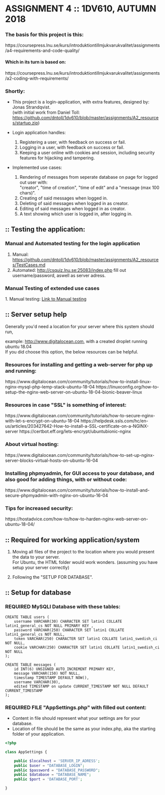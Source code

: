 # ASSIGNMENT 4 :: 1DV610, AUTUMN 2018

<h3>The basis for this project is this:</h3>
https://coursepress.lnu.se/kurs/introduktiontillmjukvarukvalitet/assignments/a4-requirements-and-code-quality/
<h4>Which in its turn is based on: </h4>
https://coursepress.lnu.se/kurs/introduktiontillmjukvarukvalitet/assignments/a2-coding-with-requirements/

<h3>Shortly:</h3>

* This project is a login-application, with extra features, designed by: Jonas Strandqvist.<br>
(with initial work from Daniel Toll:
https://github.com/dntoll/1dv610/blob/master/assignments/A2_resources/startup.zip)

* Login application handles:
    1. Registering a user, with feedback on success or fail.
    2. Logging in a user, with feedback on success or fail.
    3. Keeping a user online with cookies and session, including security features for hijacking and tampering.
    
* Implemented use cases:
    1. Rendering of messages from seperate database on page for logged out user with:<br> "creator", "time of creation", "time of edit" and a "message (max 100 chars)".
    2. Creating of said messages when logged in.
    3. Deleting of said messages when logged in as creator.
    4. Editing of said messages when logged in as creator.
    5. A text showing which user is logged in, after logging in.

:: Testing the application:
---


<h3>Manual and Automated testing for the login application</h3>

1. Manual: https://github.com/dntoll/1dv610/blob/master/assignments/A2_resources/TestCases.md
2. Automated: http://csquiz.lnu.se:25083/index.php fill out username/password, aswell as server adress.

<h3>Manual Testing of extended use cases</h3>
1. Manual testing: <a href="https://github.com/Lendzin/1dv610/wiki/Manual-Testing-of-Extra-Use-Cases-in-Login-Application-for-Assignment-4,-1DV610-Autumn-2018">Link to Manual testing</a>


:: Server setup help
---

Generally you'd need a location for your server where this system should run,

example: http://www.digitalocean.com, with a created droplet running ubuntu 18.04
<br>If you did choose this option, the below resources can be helpful.

<h3>Resources for installing and getting a web-server for php up and running:</h3>
https://www.digitalocean.com/community/tutorials/how-to-install-linux-nginx-mysql-php-lemp-stack-ubuntu-18-04
https://linuxconfig.org/how-to-setup-the-nginx-web-server-on-ubuntu-18-04-bionic-beaver-linux

<h3>Resources in case "SSL" is something of interest:</h3>
https://www.digitalocean.com/community/tutorials/how-to-secure-nginx-with-let-s-encrypt-on-ubuntu-18-04
https://helpdesk.ssls.com/hc/en-us/articles/203427642-How-to-install-a-SSL-certificate-on-a-NGINX-server
https://certbot.eff.org/lets-encrypt/ubuntubionic-nginx

<h3>About virtual hosting:</h3>
https://www.digitalocean.com/community/tutorials/how-to-set-up-nginx-server-blocks-virtual-hosts-on-ubuntu-16-04

<h3>Installing phpmyadmin, for GUI access to your database, and also good for adding things, with or without code:</h3>
https://www.digitalocean.com/community/tutorials/how-to-install-and-secure-phpmyadmin-with-nginx-on-ubuntu-16-04


<h3>Tips for increased security:</h3>
https://hostadvice.com/how-to/how-to-harden-nginx-web-server-on-ubuntu-18-04/

:: Required for working application/system
---

1.  Moving all files of the project to the location where you would present the data to your server.
    <br>For Ubuntu, the HTML folder would work wonders. (assuming you have setup your server correctly)

2. Following the "SETUP FOR DATABASE".

:: Setup for database
---

<h3>REQUIRED MySQLI Database with these tables:</h3>

```mysqli
CREATE TABLE users (
    username VARCHAR(30) CHARACTER SET latin1 COLLATE latin1_general_cs NOT NULL PRIMARY KEY ,
    password VARCHAR(250) CHARACTER SET latin1 COLLATE latin1_general_cs NOT NULL,
    token VARCHAR(250) CHARACTER SET latin1 COLLATE latin1_swedish_ci NOT NULL,
    cookie VARCHAR(250) CHARACTER SET latin1 COLLATE latin1_swedish_ci NOT NULL
);
```

```mysqli
CREATE TABLE messages (
    id INT(6) UNSIGNED AUTO_INCREMENT PRIMARY KEY,
    message VARCHAR(150) NOT NULL,
    timestamp TIMESTAMP DEFAULT NOW(),
    username VARCHAR(30),
    edited TIMESTAMP on update CURRENT_TIMESTAMP NOT NULL DEFAULT CURRENT_TIMESTAMP 
);
```

<h3>REQUIRED FILE "AppSettings.php" with filled out content:</h3>

*  Content in file should represent what your settings are for your database.<br>
* Location of file should be the same as your index.php, aka the starting folder of your application.

```php
<?php

class AppSettings {

    public $localhost = 'SERVER_IP_ADRESS';
    public $user = "DATABASE_LOGIN";
    public $password = "DATABASE_PASSWORD";
    public $database = "DATABASE_NAME";
    public $port = 'DATABASE_PORT';

}
```
